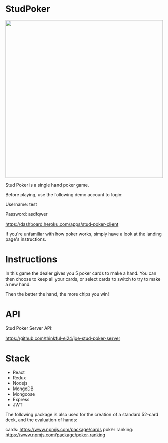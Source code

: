 # StudPoker

<img src="https://github.com/thinkful-ei24/joe-stud-poker-client/blob/master/src/images/studPokerFull.png" width="500">

Stud Poker is a single hand poker game.


Before playing, use the following demo account to login:

Username: test

Password: asdfqwer

https://dashboard.heroku.com/apps/stud-poker-client

If you're unfamiliar with how poker works, simply have a look at the landing page's instructions.

# Instructions
In this game the dealer gives you 5 poker cards to make a hand.
You can then choose to keep all your cards, or select cards to switch to try to make a new hand.

Then the better the hand, the more chips you win!

# API

Stud Poker Server API:

https://github.com/thinkful-ei24/joe-stud-poker-server

# Stack

* React
* Redux
* Nodejs
* MongoDB
* Mongoose
* Express
* JWT

The following package is also used for the creation of a standard 52-card deck, and the evaluation of hands:

cards: https://www.npmjs.com/package/cards
poker ranking: https://www.npmjs.com/package/poker-ranking

